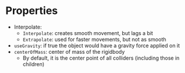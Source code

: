 # Properties

- Interpolate:
  - `Interpolate`: creates smooth movement, but lags a bit
  - `Extrapolate`: used for faster movements, but not as smooth
- `useGravity`: if true the object would have a gravity force applied on it
- `centerOfMass`: center of mass of the rigidbody
  - By default, it is the center point of all colliders (including those in
    children)
